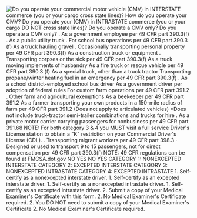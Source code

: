 ![Do you operate your commercial motor vehicle (CMV) in INTERSTATE commerce (you or your cargo cross state lines)? How do you operate your CMV? Do you operate your (CMV) in INTRASTATE commerce (you or your cargo DO NOT cross state lines)? Do you operate a CMV only? Do you operate a CMV only? . As a government employee per 49 CFR part 390.3(f) . As a public utility truck . For school bus operations per 49 CFR part 390.3 (f) As a truck hauling gravel . Occasionally transporting personal property per 49 CFR part 390.3(f) As a construction truck or equipment . Transporting corpses or the sick per 49 CFR part 390.3(f) As a truck moving implements of husbandry As a fire truck or rescue vehicle per 49 CFR part 390.3 (f) As a special truck, other than a truck tractor Transporting propane/winter heating fuel in an emergency per 49 CFR part 390.3(f) . As a school district-employed school bus driver As a government driver per adoption of federal rules For custom farm operations per 49 CFR part 391.2 . Other farm and agricultural exemptions As a beekeeper per 49 CFR part 391.2 As a farmer transporting your own products in a 150-mile radius of farm per 49 CFR part 391.2 (Does not apply to articulated vehicles) *Does not include truck-tractor semi-trailer combinations and trucks for hire . As a private motor carrier carrying passengers for nonbusiness per 49 CFR part 391.68 NOTE: For both category 3 & 4 you MUST visit a full service Driver's License station to obtain a "K" restriction on your Commercial Driver's License (CDL). . Transporting migrant workers per 49 CFR part 398.3 · Designed or used to transport 9 to 15 passengers, not for direct compensation per 49 CFR part 390.3(f) NOTE: 49 CFR regulations can be found at FMCSA.dot.gov NO YES NO YES CATEGORY 1: NONEXCEPTED INTERSTATE CATEGORY 2: EXCEPTED INTERSTATE CATEGORY 3: NONEXCEPTED INTRASTATE CATEGORY 4: EXCEPTED INTRASTATE 1. Self-certify as a nonexcepted interstate driver. 1. Self-certify as an excepted interstate driver. 1. Self-certify as a nonexcepted intrastate driver. 1. Self-certify as an excepted intrastate driver. 2. Submit a copy of your Medical Examiner's Certificate with this form. 2. No Medical Examiner's Certificate required. 2. You DO NOT need to submit a copy of your Medical Examiner's Certificate 2. No Medical Examiner's Certificate required.]()